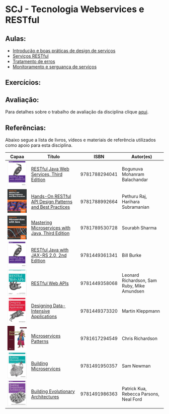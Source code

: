 # SCJ - Tecnologia Webservices e RESTful 

## Aulas:

* [Introdução e boas práticas de design de serviços](./aula-1.md)
* [Serviços RESTful](./aula-2.md)
* [Tratamento de erros](./aula-3.md)
* [Monitoramento e serguança de serviços](./aula-4.md)

## Exercícios:



## Avaliação:

Para detalhes sobre o trabalho de avaliação da disciplina clique [aqui](./avaliacao.md).

## Referências:

Abaixo segue a lista de livros, vídeos e materiais de referência utilizados como apoio para esta disciplina.

| Capaa | Título | ISBN | Autor(es) |
|:-:|--------|------|-----------|
|![](./imagens/restful-java-with-jaxrs20.jpeg)|[RESTful Java Web Services, Third Edition](https://www.amazon.com/RESTful-Java-Web-Services-pragmatic/dp/1788294041/ref=sr_1_1?keywords=9781788294041&qid=1566425192&s=books&sr=1-1)|9781788294041|Bogunuva Mohanram Balachandar|
|![](./imagens/handson-restful-api-design-patterns-and-best-pratices.jpeg)|[Hands-On RESTful API Design Patterns and Best Practices](https://www.amazon.com/Hands-RESTful-Design-Patterns-Practices/dp/1788992660/ref=sr_1_1?keywords=9781788992664&qid=1566425304&s=books&sr=1-1)|9781788992664|Pethuru Raj, Harihara Subramanian|
|![](./imagens/mastering-microservices-with-java.jpeg)|[Mastering Microservices with Java, Third Edition](https://www.amazon.com/Mastering-Microservices-Java-enterprise-microservices/dp/1789530725/ref=sr_1_1?keywords=9781789530728&qid=1566425382&s=books&sr=1-1)|9781789530728|Sourabh Sharma|
|![](./imagens/restful-java-with-jaxrs20.jpeg)|[RESTful Java with JAX-RS 2.0, 2nd Edition](https://www.amazon.com/RESTful-Java-JAX-RS-2-0-Distributed/dp/144936134X/ref=sr_1_1?keywords=9781449361341&qid=1566425439&s=books&sr=1-1)|9781449361341|Bill Burke|
|![](./imagens/restful-web-apis.jpeg)|[RESTful Web APIs](https://www.amazon.com/RESTful-Web-APIs-Services-Changing/dp/1449358063/ref=sr_1_1?keywords=9781449358068&qid=1566425522&s=books&sr=1-1)|9781449358068|Leonard Richardson, Sam Ruby, Mike Amundsen|
|![](./imagens/designing-data-intensive-applications.jpeg)|[Designing Data-Intensive Applications](https://www.amazon.com/Designing-Data-Intensive-Applications-Reliable-Maintainable/dp/1449373321/ref=sr_1_1?keywords=9781449373320&qid=1566425588&s=books&sr=1-1)|9781449373320|Martin Kleppmann|
|![](./imagens/microservices-patterns.jpeg)|[Microservices Patterns](https://www.amazon.com/Microservices-Patterns-examples-Chris-Richardson/dp/1617294543/ref=sr_1_1?keywords=9781617294549&qid=1566425641&s=books&sr=1-1)|9781617294549|Chris Richardson|
|![](./imagens/building-microservices.jpeg)|[Building Microservices](https://www.amazon.com/Building-Microservices-Designing-Fine-Grained-Systems/dp/1491950358/ref=sr_1_1?keywords=9781491950357&qid=1566425716&s=books&sr=1-1)|9781491950357|Sam Newman|
|![](./imagens/building-evolutionary-architectures.jpeg)|[Building Evolutionary Architectures](https://www.amazon.com/Building-Evolutionary-Architectures-Support-Constant/dp/1491986360/ref=sr_1_1?keywords=9781491986363&qid=1566425782&s=books&sr=1-1)|9781491986363|Patrick Kua, Rebecca Parsons, Neal Ford| 
